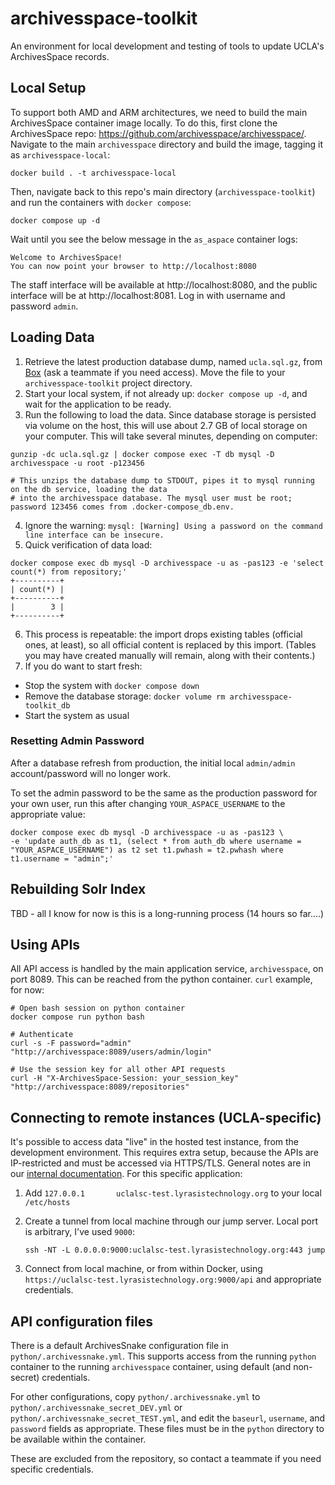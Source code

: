 # archivesspace-toolkit
An environment for local development and testing of tools to update UCLA's ArchivesSpace records.

## Local Setup
To support both AMD and ARM architectures, we need to build the main ArchivesSpace container image locally. To do this, first clone the ArchivesSpace repo: https://github.com/archivesspace/archivesspace/. Navigate to the main `archivesspace` directory and build the image, tagging it as `archivesspace-local`:

`docker build . -t archivesspace-local`

Then, navigate back to this repo's main directory (`archivesspace-toolkit`) and run the containers with `docker compose`: 

`docker compose up -d`

Wait until you see the below message in the `as_aspace` container logs:
```
Welcome to ArchivesSpace!
You can now point your browser to http://localhost:8080
```

The staff interface will be available at http://localhost:8080, and the public interface will be at http://localhost:8081. Log in with username and password `admin`.

## Loading Data

1. Retrieve the latest production database dump, named `ucla.sql.gz`, from [Box](https://ucla.app.box.com/folder/279154148440) (ask a teammate if you need access).  Move the file to your `archivesspace-toolkit` project directory.
2. Start your local system, if not already up: `docker compose up -d`, and wait for the application to be ready.
3. Run the following to load the data.  Since database storage is persisted via volume on the host, this will use about 2.7 GB of local storage on your computer.  This will take several minutes, depending on computer:
```
gunzip -dc ucla.sql.gz | docker compose exec -T db mysql -D archivesspace -u root -p123456

# This unzips the database dump to STDOUT, pipes it to mysql running on the db service, loading the data
# into the archivesspace database. The mysql user must be root; password 123456 comes from .docker-compose_db.env.
```
4. Ignore the warning: `mysql: [Warning] Using a password on the command line interface can be insecure.`
5. Quick verification of data load: 
```
docker compose exec db mysql -D archivesspace -u as -pas123 -e 'select count(*) from repository;'
+----------+
| count(*) |
+----------+
|        3 |
+----------+
```
6. This process is repeatable: the import drops existing tables (official ones, at least), so all official content is replaced by this import. (Tables you may have created manually will remain, along with their contents.)
7. If you do want to start fresh:
  * Stop the system with `docker compose down`
  * Remove the database storage: `docker volume rm archivesspace-toolkit_db`
  * Start the system as usual

### Resetting Admin Password

After a database refresh from production, the initial local `admin/admin` account/password will no longer work.

To set the admin password to be the same as the production password for your own user, run this after changing `YOUR_ASPACE_USERNAME` to the appropriate value:
```
docker compose exec db mysql -D archivesspace -u as -pas123 \
-e 'update auth_db as t1, (select * from auth_db where username = "YOUR_ASPACE_USERNAME") as t2 set t1.pwhash = t2.pwhash where t1.username = "admin";'
```

## Rebuilding Solr Index

TBD - all I know for now is this is a long-running process (14 hours so far....)

## Using APIs

All API access is handled by the main application service, `archivesspace`, on port 8089.  This can be reached from the python container.
`curl` example, for now:
```
# Open bash session on python container
docker compose run python bash

# Authenticate
curl -s -F password="admin" "http://archivesspace:8089/users/admin/login"

# Use the session key for all other API requests
curl -H "X-ArchivesSpace-Session: your_session_key" "http://archivesspace:8089/repositories"
```

## Connecting to remote instances (UCLA-specific)

It's possible to access data "live" in the hosted test instance, from the development environment. This requires extra
setup, because the APIs are IP-restricted and must be accessed via HTTPS/TLS.  General notes are in our [internal documentation](https://uclalibrary.atlassian.net/wiki/x/1gOWGg).  For this specific application:

1. Add `127.0.0.1       uclalsc-test.lyrasistechnology.org` to your local `/etc/hosts`
2. Create a tunnel from local machine through our jump server. Local port is arbitrary, I've used `9000`:

   `ssh -NT -L 0.0.0.0:9000:uclalsc-test.lyrasistechnology.org:443 jump`
3. Connect from local machine, or from within Docker, using `https://uclalsc-test.lyrasistechnology.org:9000/api` and appropriate credentials.

## API configuration files

There is a default ArchivesSnake configuration file in `python/.archivessnake.yml`.  This supports access from the running `python` container to the running `archivesspace` container, using default (and non-secret) credentials.

For other configurations, copy `python/.archivessnake.yml` to `python/.archivessnake_secret_DEV.yml` or `python/.archivessnake_secret_TEST.yml`, and edit the `baseurl`, `username`, and `password` fields as appropriate.  These files must be in the `python` directory to be available within the container.

These are excluded from the repository, so contact a teammate if you need specific credentials.
